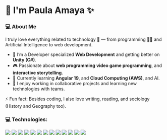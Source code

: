# 👋 I'm Paula Amaya ✨

### 💻 About Me

I truly love everything related to technology 🤖 — from programming 👨‍💻 and Artificial Intelligence to web development.


- 🌱 I’m a Developer specialized **Web Development** and getting better on **Unity (C#)**.
- 🎮 Passionate about **web programming** **video game programming**, and **interactive storytelling**.
- 🔭 Currently learning **Angular 19**, and **Cloud Computing (AWS)**, and AI.
- 🤝 I enjoy working in collaborative projects and learning new technologies with teams.


⚡ Fun fact: Besides coding, I also love writing, reading, and sociology (History and Geography too).

### 💻 Technologies:

<p align="left"> <img src="https://img.shields.io/badge/HTML5-E34F26?style=for-the-badge&logo=html5&logoColor=white" /> <img src="https://img.shields.io/badge/CSS3-1572B6?style=for-the-badge&logo=css3&logoColor=white" /> <img src="https://img.shields.io/badge/JavaScript-F7DF1E?style=for-the-badge&logo=javascript&logoColor=black" /> <img src="https://img.shields.io/badge/Angular-DD0031?style=for-the-badge&logo=angular&logoColor=white" /> <img src="https://img.shields.io/badge/TypeScript-3178C6?style=for-the-badge&logo=typescript&logoColor=white" /> <img src="https://img.shields.io/badge/Git-F05032?style=for-the-badge&logo=git&logoColor=white" /> <img src="https://img.shields.io/badge/GitHub-181717?style=for-the-badge&logo=github&logoColor=white" /> <img src="https://img.shields.io/badge/MySQL-4479A1?style=for-the-badge&logo=mysql&logoColor=white" /> <img src="https://img.shields.io/badge/C%23-239120?style=for-the-badge&logo=c-sharp&logoColor=white" /> <img src="https://img.shields.io/badge/Unity-100000?style=for-the-badge&logo=unity&logoColor=white" /> <img src="https://img.shields.io/badge/AI-Artificial%20Intelligence-ff69b4?style=for-the-badge&logo=openai&logoColor=white" /> <img src="https://img.shields.io/badge/AWS-232F3E?style=for-the-badge&logo=amazon-aws&logoColor=white" /> <img src="https://img.shields.io/badge/Visual%20Studio-5C2D91?style=for-the-badge&logo=visual-studio&logoColor=white" /> </p>
